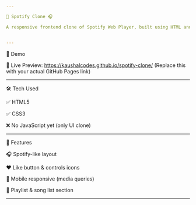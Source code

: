 ```yaml
---

🎵 Spotify Clone 🎧

A responsive frontend clone of Spotify Web Player, built using HTML and CSS.


---
```


📸 Demo

🔗 Live Preview: https://kaushalcodes.github.io/spotify-clone/
(Replace this with your actual GitHub Pages link)


---

🛠️ Tech Used

✅ HTML5

✅ CSS3

❌ No JavaScript yet (only UI clone)



---

📱 Features

🎧 Spotify-like layout

❤️ Like button & controls icons

📱 Mobile responsive (media queries)

🎵 Playlist & song list section



---
